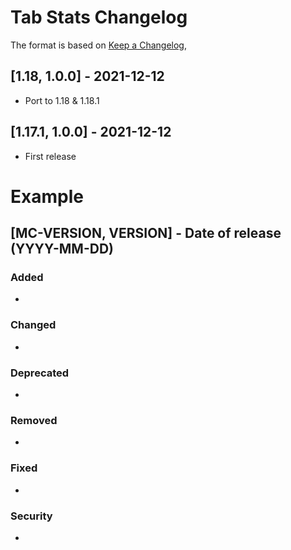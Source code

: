 # Tab Stats Changelog
The format is based on [Keep a Changelog](https://keepachangelog.com/en/1.0.0/),

## [1.18, 1.0.0] - 2021-12-12
- Port to 1.18 & 1.18.1

## [1.17.1, 1.0.0] - 2021-12-12
- First release

# Example
## [MC-VERSION, VERSION] - Date of release (YYYY-MM-DD)
### Added
- 
### Changed
- 
### Deprecated
- 
### Removed
- 
### Fixed
- 
### Security
- 